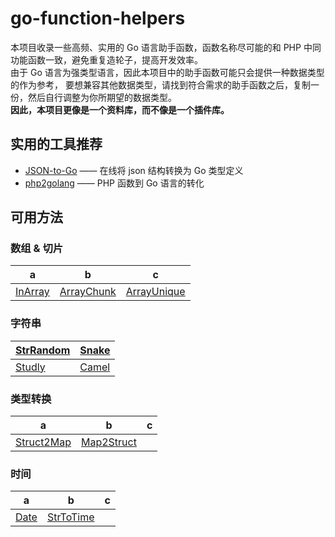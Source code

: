 # go-function-helpers

本项目收录一些高频、实用的 Go 语言助手函数，函数名称尽可能的和 PHP 中同功能函数一致，避免重复造轮子，提高开发效率。  
由于 Go 语言为强类型语言，因此本项目中的助手函数可能只会提供一种数据类型的作为参考，
要想兼容其他数据类型，请找到符合需求的助手函数之后，复制一份，然后自行调整为你所期望的数据类型。  
**因此，本项目更像是一个资料库，而不像是一个插件库。**

## 实用的工具推荐

- [JSON-to-Go](https://mholt.github.io/json-to-go/) —— 在线将 json 结构转换为 Go 类型定义
- [php2golang](https://www.php2golang.com/) —— PHP 函数到 Go 语言的转化

## 可用方法

### 数组 & 切片

a | b                      | c
--- |------------------------| ---
[InArray](./arrayx) | [ArrayChunk](./arrayx) | [ArrayUnique](./array)

### 字符串

[StrRandom](./strx) | [Snake](./strx) 
--- | ---
[Studly](./strx) | [Camel](./strx)

### 类型转换

a | b                   | c
--- |---------------------| --- 
[Struct2Map](./convert) | [Map2Struct](./convert) |


### 时间

a | b                    | c 
--- |----------------------|------------------
[Date](./timex) | [StrToTime](./timex) |